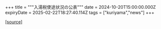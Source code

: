 +++
title = """入湯税使途状況の公表"""
date = 2024-10-20T15:00:00.000Z
expiryDate = 2025-02-22T18:27:40.114Z
tags = ["kuriyama","news"]
+++


[[source]](https://www.town.kuriyama.hokkaido.jp/soshiki/32/932.html)
